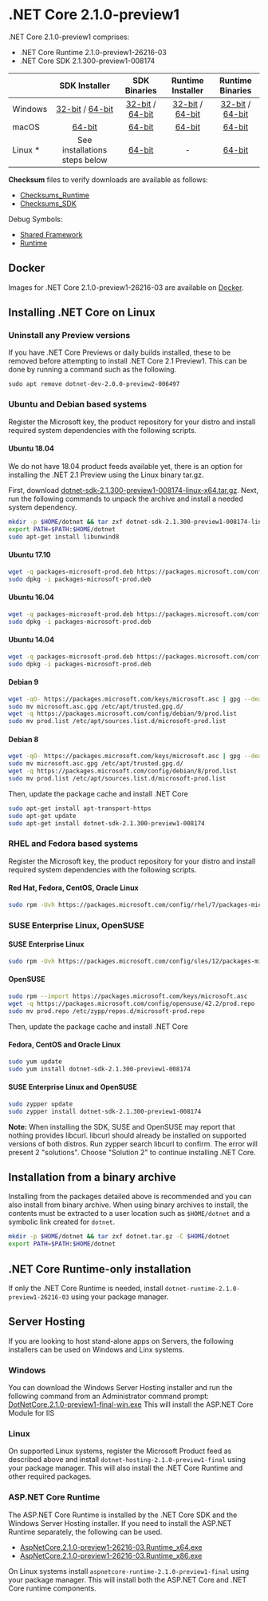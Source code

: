 # .NET Core 2.1.0-preview1

.NET Core 2.1.0-preview1 comprises:

* .NET Core Runtime 2.1.0-preview1-26216-03
* .NET Core SDK 2.1.300-preview1-008174

|         | SDK Installer                                         | SDK Binaries                                                         | Runtime Installer                                                  | Runtime Binaries                                                   |
| ------- | :---------------------------------------------------: | :-------------------------------------------------------------------:| :----------------------------------------------------------------: | :----------------------------------------------------------------: |
| Windows | [32-bit](https://download.microsoft.com/download/D/7/8/D788D3CD-44C4-487D-829B-413E914FB1C3/dotnet-sdk-2.1.300-preview1-008174-win-x86.exe) / [64-bit](https://download.microsoft.com/download/D/7/8/D788D3CD-44C4-487D-829B-413E914FB1C3/dotnet-sdk-2.1.300-preview1-008174-win-x64.exe)  | [32-bit](https://download.microsoft.com/download/D/7/8/D788D3CD-44C4-487D-829B-413E914FB1C3/dotnet-sdk-2.1.300-preview1-008174-win-x86.zip) / [64-bit](https://download.microsoft.com/download/D/7/8/D788D3CD-44C4-487D-829B-413E914FB1C3/dotnet-sdk-2.1.300-preview1-008174-win-x64.zip) | [32-bit](https://download.microsoft.com/download/A/B/1/AB1AA972-8F2F-43AD-9A81-72E9245CB0F5/dotnet-runtime-2.1.0-preview1-26216-03-win-x86.exe) / [64-bit](https://download.microsoft.com/download/A/B/1/AB1AA972-8F2F-43AD-9A81-72E9245CB0F5/dotnet-runtime-2.1.0-preview1-26216-03-win-x64.exe) | [32-bit](https://download.microsoft.com/download/A/B/1/AB1AA972-8F2F-43AD-9A81-72E9245CB0F5/dotnet-runtime-2.1.0-preview1-26216-03-win-x86.zip) / [64-bit](https://download.microsoft.com/download/A/B/1/AB1AA972-8F2F-43AD-9A81-72E9245CB0F5/dotnet-runtime-2.1.0-preview1-26216-03-win-x64.zip) |
| macOS   | [64-bit](https://download.microsoft.com/download/D/7/8/D788D3CD-44C4-487D-829B-413E914FB1C3/dotnet-sdk-2.1.300-preview1-008174-osx-x64.pkg)  | [64-bit](https://download.microsoft.com/download/D/7/8/D788D3CD-44C4-487D-829B-413E914FB1C3/dotnet-sdk-2.1.300-preview1-008174-osx-x64.tar.gz)| [64-bit](https://download.microsoft.com/download/A/B/1/AB1AA972-8F2F-43AD-9A81-72E9245CB0F5/dotnet-runtime-2.1.0-preview1-26216-03-osx-x64.pkg)      | [64-bit](https://download.microsoft.com/download/A/B/1/AB1AA972-8F2F-43AD-9A81-72E9245CB0F5/dotnet-runtime-2.1.0-preview1-26216-03-osx-x64.tar.gz)   |
| Linux * | See installations steps below                         | [64-bit](https://download.microsoft.com/download/D/7/8/D788D3CD-44C4-487D-829B-413E914FB1C3/dotnet-sdk-2.1.300-preview1-008174-linux-x64.tar.gz)     | -                                                                  | [64-bit](https://download.microsoft.com/download/A/B/1/AB1AA972-8F2F-43AD-9A81-72E9245CB0F5/dotnet-runtime-2.1.0-preview1-26216-03-linux-x64.tar.gz) |

**Checksum** files to verify downloads are available as follows:

* [Checksums_Runtime](https://builds.dotnet.microsoft.com/dotnet/checksums/2.1-preview1-runtime-sha.txt)
* [Checksums_SDK](https://builds.dotnet.microsoft.com/dotnet/checksums/2.1-preview1-sdk-sha.txt)

Debug Symbols:

* [Shared Framework](https://download.microsoft.com/download/A/B/1/AB1AA972-8F2F-43AD-9A81-72E9245CB0F5/corefx-2.1-preview1-symbols.zip)
* [Runtime](https://download.microsoft.com/download/A/B/1/AB1AA972-8F2F-43AD-9A81-72E9245CB0F5/coreclr-2.1-preview1-symbols.zip)

## Docker

Images for .NET Core 2.1.0-preview1-26216-03 are available on [Docker](https://hub.docker.com/r/microsoft/dotnet/).

## Installing .NET Core on Linux

### Uninstall any Preview versions

If you have .NET Core Previews or daily builds installed, these to be removed before attempting to install .NET Core 2.1 Preview1. This can be done by running a command such as the following.

`sudo apt remove dotnet-dev-2.0.0-preview2-006497`

### Ubuntu and Debian based systems

Register the Microsoft key, the product repository for your distro and install required system dependencies with the following scripts.

#### Ubuntu 18.04

We do not have 18.04 product feeds available yet, there is an option for installing the .NET 2.1 Preview using the Linux binary tar.gz.

First, download [dotnet-sdk-2.1.300-preview1-008174-linux-x64.tar.gz](https://download.microsoft.com/download/D/7/8/D788D3CD-44C4-487D-829B-413E914FB1C3/dotnet-sdk-2.1.300-preview1-008174-linux-x64.tar.gz). Next, run the following commands to unpack the archive and install a needed system dependency.

```bash
mkdir -p $HOME/dotnet && tar zxf dotnet-sdk-2.1.300-preview1-008174-linux-x64.tar.gz -C $HOME/dotnet
export PATH=$PATH:$HOME/dotnet
sudo apt-get install libunwind8
```

#### Ubuntu 17.10

```bash
wget -q packages-microsoft-prod.deb https://packages.microsoft.com/config/ubuntu/17.10/packages-microsoft-prod.deb
sudo dpkg -i packages-microsoft-prod.deb
```

#### Ubuntu 16.04

```bash
wget -q packages-microsoft-prod.deb https://packages.microsoft.com/config/ubuntu/16.04/packages-microsoft-prod.deb
sudo dpkg -i packages-microsoft-prod.deb
```

#### Ubuntu 14.04

```bash
wget -q packages-microsoft-prod.deb https://packages.microsoft.com/config/ubuntu/14.04/packages-microsoft-prod.deb
sudo dpkg -i packages-microsoft-prod.deb
```

#### Debian 9

```bash
wget -qO- https://packages.microsoft.com/keys/microsoft.asc | gpg --dearmor > microsoft.asc.gpg
sudo mv microsoft.asc.gpg /etc/apt/trusted.gpg.d/
wget -q https://packages.microsoft.com/config/debian/9/prod.list
sudo mv prod.list /etc/apt/sources.list.d/microsoft-prod.list
```

#### Debian 8

```bash
wget -qO- https://packages.microsoft.com/keys/microsoft.asc | gpg --dearmor > microsoft.asc.gpg
sudo mv microsoft.asc.gpg /etc/apt/trusted.gpg.d/
wget -q https://packages.microsoft.com/config/debian/8/prod.list
sudo mv prod.list /etc/apt/sources.list.d/microsoft-prod.list
 ```

Then, update the package cache and install .NET Core

```bash
sudo apt-get install apt-transport-https
sudo apt-get update
sudo apt-get install dotnet-sdk-2.1.300-preview1-008174
```

### RHEL and Fedora based systems

Register the Microsoft key, the product repository for your distro and install required system dependencies with the following scripts.

#### Red Hat, Fedora, CentOS, Oracle Linux

```bash
sudo rpm -Uvh https://packages.microsoft.com/config/rhel/7/packages-microsoft-prod.rpm
```

### SUSE Enterprise Linux, OpenSUSE

#### SUSE Enterprise Linux

```bash
sudo rpm -Uvh https://packages.microsoft.com/config/sles/12/packages-microsoft-prod.rpm
```

#### OpenSUSE

```bash
sudo rpm --import https://packages.microsoft.com/keys/microsoft.asc
wget -q https://packages.microsoft.com/config/opensuse/42.2/prod.repo
sudo mv prod.repo /etc/zypp/repos.d/microsoft-prod.repo
```

Then, update the package cache and install .NET Core

#### Fedora, CentOS and Oracle Linux

```bash
sudo yum update
sudo yum install dotnet-sdk-2.1.300-preview1-008174
```

#### SUSE Enterprise Linux and OpenSUSE

```bash
sudo zypper update
sudo zypper install dotnet-sdk-2.1.300-preview1-008174
```

**Note:** When installing the SDK, SUSE and OpenSUSE may report that nothing provides libcurl. libcurl should already be installed on supported versions of both distros. Run zypper search libcurl to confirm. The error will present 2 "solutions". Choose "Solution 2" to continue installing .NET Core.

## Installation from a binary archive

Installing from the packages detailed above is recommended and you can also install from binary archive. When using binary archives to install, the contents must be extracted to a user location such as `$HOME/dotnet` and a symbolic link created for `dotnet`.

```bash
mkdir -p $HOME/dotnet && tar zxf dotnet.tar.gz -C $HOME/dotnet
export PATH=$PATH:$HOME/dotnet
```

## .NET Core Runtime-only installation

If only the .NET Core Runtime is needed, install `dotnet-runtime-2.1.0-preview1-26216-03` using your package manager.

## Server Hosting

If you are looking to host stand-alone apps on Servers, the following installers can be used on Windows and Linx systems.

### Windows

You can download the Windows Server Hosting installer and run the following command from an Administrator command prompt:
[DotNetCore.2.1.0-preview1-final-win.exe](https://download.microsoft.com/download/A/B/1/AB1AA972-8F2F-43AD-9A81-72E9245CB0F5/dotnet-hosting-2.1.0-preview1-final-win.exe)
This will install the ASP.NET Core Module for IIS

### Linux

On supported Linux systems, register the Microsoft Product feed as described above and install `dotnet-hosting-2.1.0-preview1-final` using your package manager.
This will also install the .NET Core Runtime and other required packages.

### ASP.NET Core Runtime

The ASP.NET Core Runtime is installed by the .NET Core SDK and the Windows Server Hosting installer. If you need to install the ASP.NET Runtime separately, the following can be used.

* [AspNetCore.2.1.0-preview1-26216-03.Runtime_x64.exe](https://download.microsoft.com/download/A/B/1/AB1AA972-8F2F-43AD-9A81-72E9245CB0F5/aspnetcore-runtime-2.1.0-preview1-final-win-x64.exe)
* [AspNetCore.2.1.0-preview1-26216-03.Runtime_x86.exe](https://download.microsoft.com/download/A/B/1/AB1AA972-8F2F-43AD-9A81-72E9245CB0F5/aspnetcore-runtime-2.1.0-preview1-final-win-x86.exe)

On Linux systems install `aspnetcore-runtime-2.1.0-preview1-final` using your package manager. This will install both the ASP.NET Core and .NET Core runtime components.
